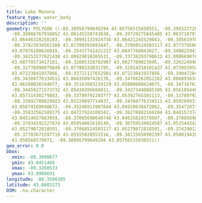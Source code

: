 ```yaml
---
title: Lake Monona
feature_type: water_body
description: ''
geometry: POLYGON ((-89.38956799649294 43.05756515830551, -89.39832272671632 43.05743973068012,
  -89.39986767910852 43.06145328743038, -89.39729275845485 43.0637107976487, -89.39454617642397
  43.06446328258183, -89.38991131924736 43.06421245529663, -89.38561978482336 43.06784935048015,
  -89.37823834561588 43.07399395893447, -89.37068524503117 43.07737950035019, -89.36296048306926
  43.07976180626019, -89.35437741422217 43.0847768843627, -89.34802594327616 43.0891647409427,
  -89.34253277921438 43.08929010365531, -89.33738293790613 43.09066907655696, -89.33051648282937
  43.08778573417161, -89.32605328702907 43.0827709023845, -89.32622494840628 43.07900950913658,
  -89.32776990079849 43.07700333831785, -89.32914319181437 43.07399395893447, -89.33360638761377
  43.07223841937866, -89.33721127652981 43.07223841937866, -89.34047284269144 43.0718622257885,
  -89.34304776334511 43.06835097426176, -89.34768262052262 43.06609363491781, -89.35060086392981
  43.06208038194077, -89.35163083219129 43.05806686624075, -89.34716763639187 43.05442939070754,
  -89.34459271573732 43.05430395666811, -89.34373440885305 43.05618544031798, -89.3397861971835
  43.05731430279883, -89.33789792203777 43.05392765301113, -89.33789792203777 43.05141890295529,
  -89.33892789029923 43.05229697714837, -89.34304776334511 43.0502899319494, -89.34785428189895
  43.05079169940672, -89.35248913907644 43.04928638472062, -89.3547207369766 43.04966271685569,
  -89.35832562589175 43.04727924100342, -89.36278882169204 43.04815737446135, -89.36708035611512
  43.04514657883959, -89.37085690640748 43.04615019379997, -89.37085690640748 43.04891005027655,
  -89.37034192227674 43.05054081619149, -89.36759534024587 43.0515443428956, -89.3681103243766
  43.05279872818591, -89.37068524503117 43.05279872818591, -89.3742901339463 43.05442939070754,
  -89.37703671597718 43.05555828551516, -89.38115658902397 43.05881942044642, -89.38647809170851
  43.058568570071, -89.38956799649294 43.05756515830551))
geo_error: 0.0
bbox:
  xmin: -89.3998677
  ymin: 43.0451466
  xmax: -89.3260533
  ymax: 43.0906691
longitude: -89.3586385
latitude: 43.0683173
OSM: .na.character
---
```

